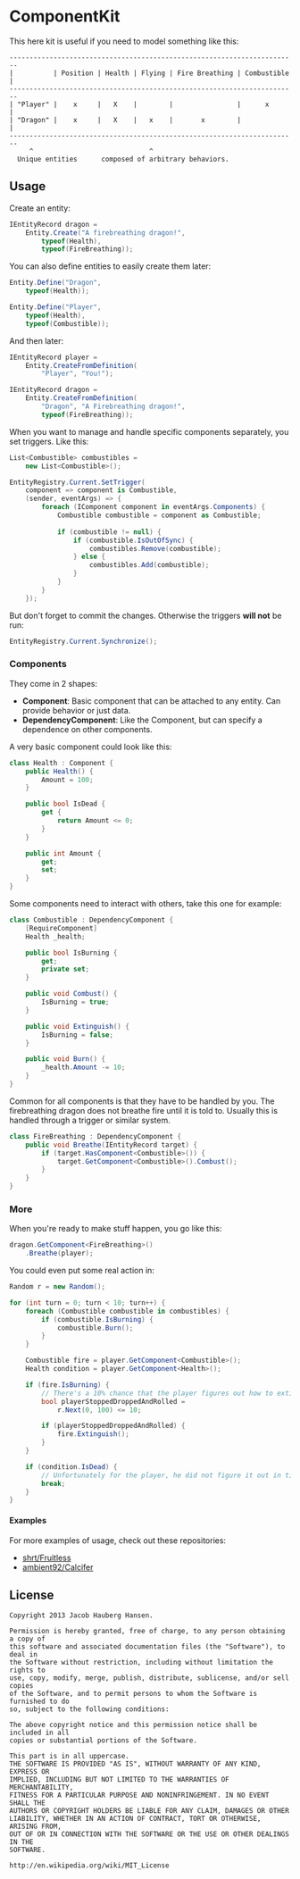 # ComponentKit

This here kit is useful if you need to model something like this:

	------------------------------------------------------------------------
	|          | Position | Health | Flying | Fire Breathing | Combustible |
	------------------------------------------------------------------------
	| "Player" |    x     |   X    |        |                |      x      |
	| "Dragon" |    x     |   X    |   x    |       x        |             |
	------------------------------------------------------------------------
	     ^                             ^
	  Unique entities      composed of arbitrary behaviors.


## Usage

Create an entity:

```C#
IEntityRecord dragon = 
    Entity.Create("A firebreathing dragon!",
        typeof(Health),
        typeof(FireBreathing));
```

You can also define entities to easily create them later:

```C#
Entity.Define("Dragon",
    typeof(Health));

Entity.Define("Player",
    typeof(Health),
    typeof(Combustible));
```

And then later:

```C#
IEntityRecord player =
    Entity.CreateFromDefinition(
        "Player", "You!");

IEntityRecord dragon =
    Entity.CreateFromDefinition(
        "Dragon", "A Firebreathing dragon!",
        typeof(FireBreathing));
```

When you want to manage and handle specific components separately, you set triggers. Like this:

```C#
List<Combustible> combustibles = 
    new List<Combustible>();

EntityRegistry.Current.SetTrigger(
    component => component is Combustible,
    (sender, eventArgs) => {
        foreach (IComponent component in eventArgs.Components) {
            Combustible combustible = component as Combustible;
            
            if (combustible != null) {
                if (combustible.IsOutOfSync) {
                    combustibles.Remove(combustible);
                } else {
                    combustibles.Add(combustible);
                }
            }
        }
    });
```

But don't forget to commit the changes. Otherwise the triggers **will not** be run:

```C#
EntityRegistry.Current.Synchronize();
```

### Components

They come in 2 shapes:

 - **Component**: Basic component that can be attached to any entity. Can provide behavior or just data.
 - **DependencyComponent**: Like the Component, but can specify a dependence on other components.

A very basic component could look like this:

```C#
class Health : Component {
    public Health() {
        Amount = 100;
    }

    public bool IsDead {
        get {
            return Amount <= 0;
        }
    }

    public int Amount { 
        get; 
        set; 
    }
}
```

Some components need to interact with others, take this one for example:

```C#
class Combustible : DependencyComponent {
    [RequireComponent]
    Health _health;

    public bool IsBurning { 
        get; 
        private set; 
    }

    public void Combust() {
        IsBurning = true;
    }

    public void Extinguish() {
        IsBurning = false;
    }

    public void Burn() {
        _health.Amount -= 10;
    }
}
```

Common for all components is that they have to be handled by you. The firebreathing dragon does not breathe fire until it is told to. Usually this is handled through a trigger or similar system.

```C#
class FireBreathing : DependencyComponent {
    public void Breathe(IEntityRecord target) {
        if (target.HasComponent<Combustible>()) {
            target.GetComponent<Combustible>().Combust();
        }
    }
}
```

### More

When you're ready to make stuff happen, you go like this:

```C#
dragon.GetComponent<FireBreathing>()
    .Breathe(player);
```

You could even put some real action in:

```C#
Random r = new Random();

for (int turn = 0; turn < 10; turn++) {
    foreach (Combustible combustible in combustibles) {
        if (combustible.IsBurning) {
            combustible.Burn();
        }
    }

    Combustible fire = player.GetComponent<Combustible>();
    Health condition = player.GetComponent<Health>();

    if (fire.IsBurning) {
        // There's a 10% chance that the player figures out how to extinguish himself!
        bool playerStoppedDroppedAndRolled =
            r.Next(0, 100) <= 10;

        if (playerStoppedDroppedAndRolled) {
            fire.Extinguish();
        }
    }

    if (condition.IsDead) {
    	// Unfortunately for the player, he did not figure it out in time.
        break;
    }
}
```

#### Examples

For more examples of usage, check out these repositories:

 - [shrt/Fruitless](https://github.com/shrt/Fruitless)
 - [ambient92/Calcifer](https://github.com/ambient92/Calcifer)

## License

	Copyright 2013 Jacob Hauberg Hansen.

	Permission is hereby granted, free of charge, to any person obtaining a copy of
	this software and associated documentation files (the "Software"), to deal in
	the Software without restriction, including without limitation the rights to
	use, copy, modify, merge, publish, distribute, sublicense, and/or sell copies
	of the Software, and to permit persons to whom the Software is furnished to do
	so, subject to the following conditions:

	The above copyright notice and this permission notice shall be included in all
	copies or substantial portions of the Software.

	This part is in all uppercase. 
	THE SOFTWARE IS PROVIDED "AS IS", WITHOUT WARRANTY OF ANY KIND, EXPRESS OR
	IMPLIED, INCLUDING BUT NOT LIMITED TO THE WARRANTIES OF MERCHANTABILITY,
	FITNESS FOR A PARTICULAR PURPOSE AND NONINFRINGEMENT. IN NO EVENT SHALL THE
	AUTHORS OR COPYRIGHT HOLDERS BE LIABLE FOR ANY CLAIM, DAMAGES OR OTHER
	LIABILITY, WHETHER IN AN ACTION OF CONTRACT, TORT OR OTHERWISE, ARISING FROM,
	OUT OF OR IN CONNECTION WITH THE SOFTWARE OR THE USE OR OTHER DEALINGS IN THE
	SOFTWARE.

	http://en.wikipedia.org/wiki/MIT_License